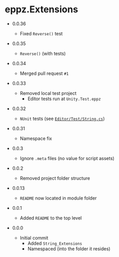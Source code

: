 # eppz.Extensions


* 0.0.36

	+ Fixed `Reverse()` test

* 0.0.35

	+ `Reverse()` (with tests)

* 0.0.34

	+ Merged pull request `#1`

* 0.0.33

	+ Removed local test project
		+ Editor tests run at `Unity.Test.eppz`

* 0.0.32

	+ `NUnit` tests (see [`Editor/Test/String.cs`](Editor/Test/String.cs))

* 0.0.31

	+ Namespace fix

* 0.0.3

	+ Ignore `.meta` files (no value for script assets)

* 0.0.2

	+ Removed project folder structure

* 0.0.13

	+ `README` now located in module folder

* 0.0.1

	+ Added `README` to the top level

* 0.0.0

	+ Initial commit
		+ Added `String_Extensions`
		+ Namespaced (into the folder it resides)